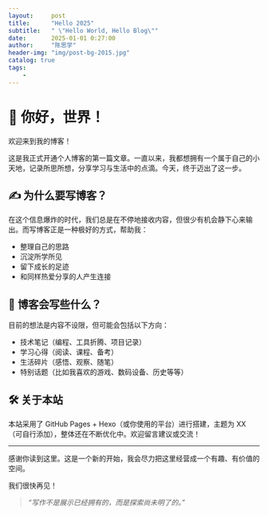 ```yaml
---
layout:     post
title:      "Hello 2025"
subtitle:   " \"Hello World, Hello Blog\""
date:       2025-01-01 0:27:00
author:     "陈思学"
header-img: "img/post-bg-2015.jpg"
catalog: true
tags:
    - 
---
```

# 👋 你好，世界！

欢迎来到我的博客！

这是我正式开通个人博客的第一篇文章。一直以来，我都想拥有一个属于自己的小天地，记录所思所想，分享学习与生活中的点滴。今天，终于迈出了这一步。

## ✍️ 为什么要写博客？

在这个信息爆炸的时代，我们总是在不停地接收内容，但很少有机会静下心来输出。而写博客正是一种极好的方式，帮助我：

- 整理自己的思路  
- 沉淀所学所见  
- 留下成长的足迹  
- 和同样热爱分享的人产生连接  

## 🧭 博客会写些什么？

目前的想法是内容不设限，但可能会包括以下方向：

- 技术笔记（编程、工具折腾、项目记录）  
- 学习心得（阅读、课程、备考）  
- 生活碎片（感悟、观察、随笔）  
- 特别话题（比如我喜欢的游戏、数码设备、历史等等）  

## 🛠️ 关于本站

本站采用了 GitHub Pages + Hexo（或你使用的平台）进行搭建，主题为 XX（可自行添加），整体还在不断优化中。欢迎留言建议或交流！

---

感谢你读到这里。这是一个新的开始，我会尽力把这里经营成一个有趣、有价值的空间。

我们很快再见！

> *“写作不是展示已经拥有的，而是探索尚未明了的。”*


       
